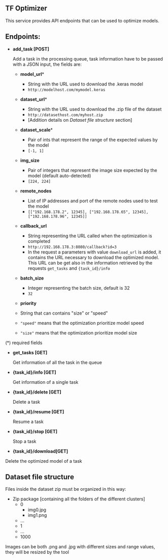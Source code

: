 ## TF Optimizer

  

This service provides API endpoints that can be used to optimize models.

  

## Endpoints:

-  **add_task [POST]**

    Add a task in the processing queue, task information have to be passed with a JSON input, the fields are:

    -  **model_url***
       - String with the URL used to download the .keras model
       -  `http://modelhost.com/mymodel.keras`

    -  **dataset_url***
       - String with the URL used to download the .zip file of the dataset
       -  `http://datasethost.com/myhost.zip`
       - [Addition details on *Dataset file structure* section]

    -  **dataset_scale***
       - Pair of ints that represent the range of the expected values by the model
       -  `[-1, 1]`
    -  **img_size**
       - Pair of integers that represent the image size expected by the model (default auto-detected)
       -  `[224, 224]`
    -  **remote_nodes**
       - List of IP addresses and port of the remote nodes used to test the model
       -  `[["192.168.178.2", 12345], ["192.168.178.65", 12345], ["192.168.178.96", 12345]]`
    -  **callback_url**
       - String representing the URL called when the optimization is completed
       -  `http://192.168.178.3:8080/callback?id=3`
       - In the request a parameters with value `download_url` is added, it contains the URL necessary to download the optimized model. This URL can be get also in the information retrieved by the requests `get_tasks` and `{task_id}/info`
    -  **batch_size**
       - Integer representing the batch size, default is 32
       -  `32`
    -  **priority**
      - String that can contains "size" or "speed"
      - `"speed"` means that the optimization prioritize model speed
      - `"size"` means that the optimization prioritize model size

  

(*) required fields

-  **get_tasks [GET]**
    
    Get information of all the task in the queue

-  **{task_id}/info [GET]**

    Get information of a single task

-  **{task_id}/delete [GET]**

    Delete a task

-  **{task_id}/resume [GET]**

    Resume a task

-  **{task_id}/stop [GET]**

    Stop a task

-  **{task_id}/download[GET]**

Delete the optimized model of a task
  

## Dataset file structure

Files inside the dataset zip must be organized in this way:
- Zip package [containing all the folders of the different clusters]
  - 0
    - img0.jpg
    - img1.png
  - ...
  - 1
  - ...
  - 1000

Images can be both .png and .jpg with different sizes and range values, they will be resized by the tool

